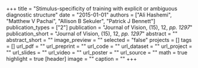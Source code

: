 +++
title = "Stimulus-specificity of training with explicit or ambiguous diagnostic structure"
date = "2015-01-01"
authors = ["Ali Hashemi", "Matthew V Pachai", "Allison B Sekuler", "Patrick J Bennett"]
publication_types = ["2"]
publication = "Journal of Vision, (15), 12, _pp. 1297_"
publication_short = "Journal of Vision, (15), 12, _pp. 1297_"
abstract = ""
abstract_short = ""
image_preview = ""
selected = "false"
projects = []
tags = []
url_pdf = ""
url_preprint = ""
url_code = ""
url_dataset = ""
url_project = ""
url_slides = ""
url_video = ""
url_poster = ""
url_source = ""
math = true
highlight = true
[header]
image = ""
caption = ""
+++
